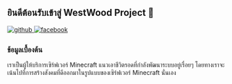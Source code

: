 ## ยินดีต้อนรับเข้าสู่ WestWood Project  👋  
  

<a href="https://github.com/westwoodproject" target="_blank">
<img src=https://img.shields.io/badge/github-%2324292e.svg?&style=for-the-badge&logo=github&logoColor=white alt=github style="margin-bottom: 5px;" />
</a>
<a href="https://www.facebook.com/westwoodproject" target="_blank">
<img src=https://img.shields.io/badge/facebook-%232E87FB.svg?&style=for-the-badge&logo=facebook&logoColor=white alt=facebook style="margin-bottom: 5px;" />
</a>  
  
### ข้อมูลเบื้องต้น  
เราเป็นผู้ให้บริการเซิร์ฟเวอร์ Minecraft แนวเอาชีวิตรอดที่กำลังพัฒนาระบบอยู่เรื่อยๆ โดยทางเราจะเน้นไปที่การสร้างสังคมที่ดีออกมาในรูปแบบของเซิร์ฟเวอร์ Minecraft นั่นเอง     
<br/>  